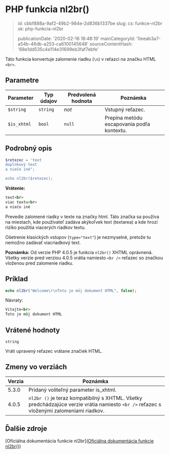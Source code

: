 PHP funkcia nl2br()
===================

> id: cbbf888a-9af2-49b2-984e-2d836b1337be
> slug:
> 	cs: funkce-nl2br
> 	sk: php-funkcia-nl2br
> 
> publicationDate: '2020-02-16 18:48:19'
> mainCategoryId: '0eeab3a7-a54b-46db-a253-ca6100145648'
> sourceContentHash: '68e1dd535c4e114e31699eb3faf7ebfe'

Táto funkcia konvertuje zalomenie riadku (`\n`) v reťazci na značku HTML `<br>`.

Parametre
---------

| Parameter | Typ údajov | Predvolená hodnota | Poznámka |
|-------------|------------|--------|-----|
| `$string` | `string` | *not* | Vstupný reťazec. |
| `$is_xhtml` | `bool` | `null` | Prepína metódu escapovania podľa kontextu.

Podrobný opis
--------------

```php
$retezec = 'text
doplnkový text
a niečo iné";

echo nl2br($retezec);
```

**Vrátenie:**

```html
text<br>
viac textu<br>
a niečo iné
```

Prevedie zalomené riadky v texte na značky html. Táto značka sa používa na miestach, kde používateľ zadáva akýkoľvek text (textarea) a kde hrozí riziko použitia viacerých riadkov textu.

Ošetrenie klasických vstupov (`type="text"`) je nezmyselné, pretože tu nemožno zadávať viacriadkový text.

**Poznámka:** Od verzie PHP 4.0.5 je funkcia `nl2br()` XHTML oprávnená. Všetky verzie pred verziou 4.0.5 vrátia namiesto `<br />` reťazec so značkou vloženou pred zalomenie riadku.

Príklad
-------

```php
echo nl2br("Welcome\r\nToto je môj dokument HTML", false);
```

Návraty:

```html
Vitajte<br>
Toto je môj dokument HTML
```

Vrátené hodnoty
----------------

`string`

Vráti upravený reťazec vrátane značiek HTML.

Zmeny vo verziách
----------------

| Verzia | Poznámka
|-------|---------
| 5.3.0 | Pridaný voliteľný parameter is_xhtml.
| 4.0.5 | `nl2br ()` je teraz kompatibilný s XHTML. Všetky predchádzajúce verzie vrátia namiesto `<br />` reťazec s vloženými zalomeniami riadkov.

Ďalšie zdroje
------------

[Oficiálna dokumentácia funkcie nl2br]([Oficiálna dokumentácia funkcie nl2br()](https://www.php.net/manual/en/function.nl2br.php))
